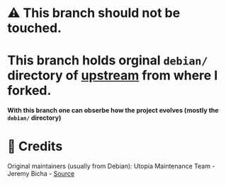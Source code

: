 # :warning: This branch should not be touched.       


# This branch holds orginal `debian/` directory of [upstream](https://salsa.debian.org/utopia-team/pipewire/-/tree/debian/0.3.24-3) from where I forked.

**With this branch one can obserbe how the project evolves (mostly the `debian/` directory)**

# :clap: Credits    

Original maintainers (usually from Debian):
Utopia Maintenance Team - Jeremy Bicha - [Source](https://salsa.debian.org/utopia-team/pipewire/-/tree/debian/0.3.24-3)

